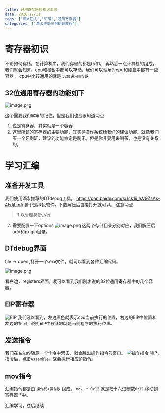 ```yaml
---
title: 通用寄存器和初识汇编
date: 2018-12-11
tags: ["滴水逆向","汇编","通用寄存器"]
categories: ["滴水逆向三期视频教程"]
---
```

# 寄存器初识
不论如何存储，在计算机中，我们存储的都是0和1。
再熟悉一点计算机的组成，我们就会知道，cpu和硬盘中都可以存储，我们可以理解为cpu和硬盘中都有一些容器。
cpu中比较通用的就是 `32位通用寄存器`

## 32位通用寄存器的功能如下
![image.png](https://upload-images.jianshu.io/upload_images/422094-e1ffdfc03d835b20.png?imageMogr2/auto-orient/strip%7CimageView2/2/w/1240)

这个需要我们牢牢的记住，但是我们也应该知道两点
1. 说是寄存器，其实就是一个容器
2. 这里所说的寄存器的主要功能，其实是操作系统给我们的建议功能。就像我们买一个牙刷缸，建议的功能肯定是刷牙。但是你非要用来喝茶，也是没有关系的。

# 学习汇编
## 准备开发工具
我们使用滴水推荐的DTdebug工具。
https://pan.baidu.com/s/1ck1ii_lsV9ZsAs-4FdjLmA
这个是绿色软件，下载解压后直接打开就可以。
注意两点
> 1.以管理身份运行
2. 需要配置一下options
![image.png](https://upload-images.jianshu.io/upload_images/422094-1965bd0af72ec5dc.png?imageMogr2/auto-orient/strip%7CimageView2/2/w/1240)
这两个存储目录分别对应，我们解压后udd和plugin目录。

## DTdebug界面
file -> open ,打开一个.exe文件，就可以看到各种汇编代码。

![image.png](https://upload-images.jianshu.io/upload_images/422094-915c773b866e4a6c.png?imageMogr2/auto-orient/strip%7CimageView2/2/w/1240)

看右边，registers界面，就可以看到我们刚才说的32位通用寄存器中的几个容器。

## EIP寄存器
![EIP](https://upload-images.jianshu.io/upload_images/422094-b886c979558c64bb.png?imageMogr2/auto-orient/strip%7CimageView2/2/w/1240)
我们可以看到，左边黑色就表示cpu当前执行的位置，右边的EIP中位置和左边的相同，说明EIP中存储的就是当前程序的执行位置。

## 发送指令
我们在左边的随意一个命令中双击，就会跳出操作指令的窗口。
![操作指令](https://upload-images.jianshu.io/upload_images/422094-49da3af2283eccb3.png?imageMogr2/auto-orient/strip%7CimageView2/2/w/1240)
输入指令后，点击`Assemble`，就会执行相应的指令。

## mov指令
汇编指令都是由 `操作码+操作数` 组成。
`mov，* 0x12`
就是把十六进制数`0x12` 移动到寄存器 *中。

汇编学习，往后继续

